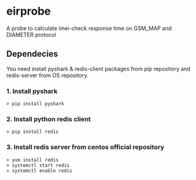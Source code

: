# eirprobe
A probe to calculate imei-check response time on GSM_MAP and DIAMETER protocol

## Dependecies

You need install pyshark & redis-client packages from pip repository and redis-server from OS repository.

### 1. Install pyshark

```shell
> pip install pyshark
```

### 2. Install python redis client
```shell
> pip install redis
```
### 3. Install redis server from centos official repository
```shell
> yum install redis
> systemctl start redis
> systemctl enable redis
```